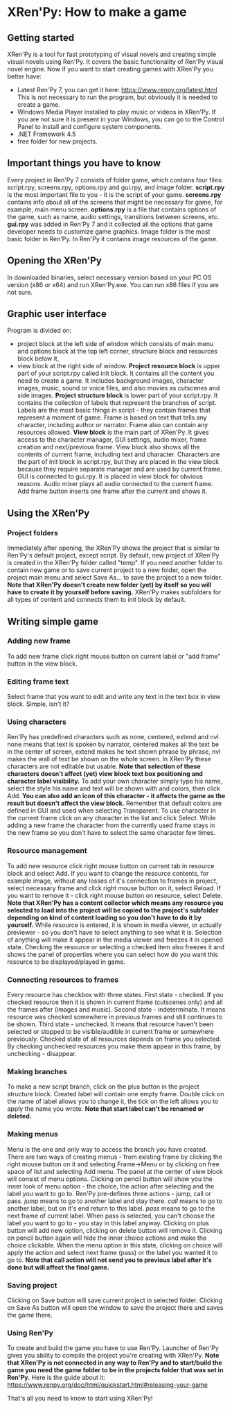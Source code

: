 # XRen'Py: How to make a game

## Getting started
XRen'Py is a tool for fast prototyping of visual novels and creating simple visual novels using Ren'Py. It covers the basic functionality of Ren'Py visual novel engine.
Now if you want to start creating games with XRen'Py you better have:
- Latest Ren'Py 7, you can get it here: https://www.renpy.org/latest.html
This is not necessary to run the program, but obviously it is needed to create a game.
- Windows Media Player installed to play music or videos in XRen'Py.
If you are not sure it is present in your Windows, you can go to the Control Panel to install and configure system components.
- .NET Framework 4.5
- free folder for new projects.

## Important things you have to know
Every project in Ren'Py 7 consists of folder game, which contains four files: script.rpy, screens.rpy, options.rpy and gui.rpy, and image folder. 
**script.rpy** is the most important file to you - it is the script of your game.
**screens.rpy** contains info about all of the screens that might be necessary for game, for example, main menu screen.
**options.rpy** is a file that contains options of the game, such as name, audio settings, transitions between screens, etc.
**gui.rpy** was added in Ren'Py 7 and it collected all the options that game developer needs to customize game graphics.
Image folder is the most basic folder in Ren'Py. In Ren'Py it contains image resources of the game.

## Opening the XRen'Py
In downloaded binaries, select necessary version based on your PC OS version (x86 or x64) and run XRen'Py.exe. You can run x86 files if you are not sure.

## Graphic user interface
Program is divided on:
- project block at the left side of window which consists of main menu and options block at the top left corner, structure block and resources block below it,
- view block at the right side of window.
**Project resource block** is upper part of your script.rpy called init block. It contains all the content you need to create a game.
It includes background images, character images, music, sound or voice files, and also movies as cutscenes and side images.
**Project structure block** is lower part of your script.rpy. It contains the collection of labels that represent the branches of script.
Labels are the most basic things in script - they contain frames that represent a moment of game. 
Frame is based on text that tells any character, including author or narrator. Frame also can contain any resources allowed.
**View block** is the main part of XRen'Py. It gives access to the character manager, GUI settings, audio mixer, frame creation and next/previous frame.
View block also shows all the contents of current frame, including text and character.
Characters are the part of init block in script.rpy, but they are placed in the view block because they require separate manager and are used by current frame.
GUI is connected to gui.rpy. It is placed in view block for obvious reasons.
Audio mixer plays all audio connected to the current frame.
Add frame button inserts one frame after the current and shows it.

## Using the XRen'Py

### Project folders
Immediately after opening, the XRen'Py shows the project that is similar to Ren'Py's default project, except script. 
By default, new project of XRen'Py is created in the XRen'Py folder called "temp". 
If you need another folder to contain new game or to save current project to a new folder, open the project main menu and select Save As... to save the project to a new folder.
**Note that XRen'Py doesn't create new folder (yet) by itself so you will have to create it by yourself before saving.**
XRen'Py makes subfolders for all types of content and connects them to init block by default.

## Writing simple game

### Adding new frame
To add new frame click right mouse button on current label or "add frame" button in the view block.

### Editing frame text
Select frame that you want to edit and write any text in the text box in view block. Simple, isn't it?

### Using characters
Ren'Py has predefined characters such as none, centered, extend and nvl. 
none means that text is spoken by narrator, centered makes all the text be in the center of screen, extend makes he text shown phrase by phrase, nvl makes the wall of text be shown on the whole screen.
In XRen'Py these characters are not editable but usable.
**Note that selection of these characters doesn't affect (yet) view block text box positioning and character label visibility.**
To add your own character simply type his name, select the style his name and text will be shown with and colors, then click Add.
**You can also add an icon of this character - it affects the game as the result but doesn't affect the view block.**
Remember that default colors are defined in GUI and used when selecting Transparent. 
To use character in the current frame click on any character in the list and click Select.
While adding a new frame the character from the currently used frame stays in the new frame so you don't have to select the same character few times.

### Resource management
To add new resource click right mouse button on current tab in resource block and select Add.
If you want to change the resource contents, for example image, without any losses of it's connection to frames in project, select necessary frame and click right mouse button on it, select Reload.
If you want to remove it - click right mouse button on resource, select Delete.
**Note that XRen'Py has a content collector which means any resource you selected to load into the project will be copied to the project's subfolder depending on kind of content loading so you don't have to do it by yourself.**
While resource is entered, it is shown in media viewer, or actually previewer - so you don't have to select anything to see what it is. 
Selection of anything will make it appear in the media viewer and freezes it in opened state.
Checking the resource or selecting a checked item also freezes it and shows the panel of properties where you can select how do you want this resource to be displayed/played in game.

### Connecting resources to frames
Every resource has checkbox with three states. 
First state - checked. If you checked resource then it is shown in current frame (cutscenes only) and all the frames after (images and music).
Second state - indeterminate. It means resource was checked somewhere in previous frames and still continues to be shown.
Third state - unchecked. It means that resource haven't been selected or stopped to be visible/audible in current frame or somewhere previously.
Checked state of all resources depends on frame you selected. By checking unchecked resources you make them appear in this frame, by unchecking - disappear.

### Making branches
To make a new script branch, click on the plus button in the project structure block. Created label will contain one empty frame.
Double click on the name of label allows you to change it, the tick on the left allows you to apply the name you wrote.
**Note that start label can't be renamed or deleted.**

### Making menus
Menu is the one and only way to access the branch you have created. 
There are two ways of creating menus - from existing frame by clicking the right mouse button on it and selecting Frame->Menu or by clicking on free space of list and selecting Add menu.
The panel at the center of view block will consist of menu options.
Clicking on pencil button will show you the inner look of menu option - the choice, the action after selecting and the label you want to go to.
Ren'Py pre-defines three actions - jump, call or pass. 
*jump* means to go to another label and stay there.
*call* means to go to another label, but on it's end return to this label.
*pass* means to go to the next frame of current label.
When pass is selected, you can't choose the label you want to go to - you stay in this label anyway.
Clicking on plus button will add new option, clicking on delete button will remove it.
Clicking on pencil button again will hide the inner choice actions and make the choice clickable. 
When the menu option in this state, clicking on choice will apply the action and select next frame (pass) or the label you wanted it to go to.
**Note that call action will not send you to previous label after it's done but will affect the final game.**

### Saving project
Clicking on Save button will save current project in selected folder.
Clicking on Save As button will open the window to save the project there and saves the game there.

### Using Ren'Py
To create and build the game you have to use Ren'Py. Launcher of Ren'Py gives you ability to compile the project you're creating with XRen'Py.
**Note that XRen'Py is not connected in any way to Ren'Py and to start/build the game you need the game folder to be in the projects folder that was set in Ren'Py.**
Here is the guide about it:
https://www.renpy.org/doc/html/quickstart.html#releasing-your-game

That's all you need to know to start using XRen'Py!

